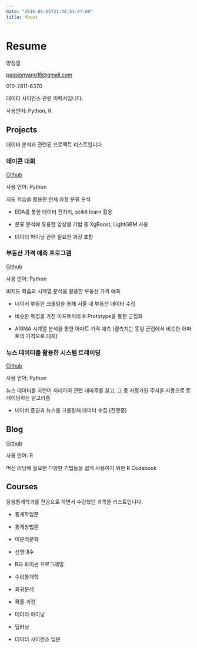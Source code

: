 ```yaml
---
date: "2016-05-05T21:48:51-07:00"
title: About
---
```


Resume
================
양정열

<passionyang16@gmail.com>

010-2811-6370

데이터 사이언스 관련 이력서입니다.

사용언어: Python, R

## Projects

데이터 분석과 관련된 프로젝트 리스트입니다.

### 데이콘 대회

[Github](https://github.com/sehyeona/ybigta-project)

사용 언어: Python

지도 학습을 활용한 천체 유형 분류 분석

  - EDA를 통한 데이터 전처리, scikit learn 활용

  - 분류 분석에 유용한 앙상블 기법 중 XgBoost, LightGBM 사용

  - 데이터 마이닝 관련 필요한 과정 포함

### 부동산 가격 예측 프로그램

[Github](https://github.com/whoareyouwhoami/ProjectCasa)

사용 언어: Python

비지도 학습과 시계열 분석을 활용한 부동산 가격 예측

  - 네이버 부동한 크롤링을 통해 서울 내 부동산 데이터 수집

  - 비슷한 특징을 가진 아프트끼리 K-Prototype을 통한 군집화

  - ARIMA 시계열 분석을 통한 아파트 가격 예측 (결측치는 동일 군집에서 비슷한 아파트의 가격으로 대체)

### 뉴스 데이터를 활용한 시스템 트레이딩

[Github](https://github.com/sopogen/Project_ThematicInvest)

사용 언어: Python

뉴스 데이터를 자연어 처리하여 관련 테마주를 찾고, 그 중 저평가된 주식을 자동으로 트레이딩하는 알고리즘

  - 네이버 증권과 뉴스를 크롤링해 데이터 수집 (진행중)

## Blog

[Github](https://github.com/passionyang16/r_blog)

사용 언어: R

머신 러닝에 필요한 다양한 기법들을 쉽게 사용하기 위한 R Codebook

## Courses

응용통계학과를 전공으로 하면서 수강했던 과목들 리스트입니다.

  - 통계학입문

  - 통계방법론

  - 미분적분학

  - 선형대수

  - R과 파이썬 프로그래밍

  - 수리통계학

  - 회귀분석

  - 확률 과정

  - 데이터 마이닝

  - 딥러닝

  - 데이터 사이언스 입문
